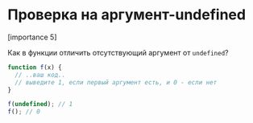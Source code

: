 # Проверка на аргумент-undefined

[importance 5]

Как в функции отличить отсутствующий аргумент от `undefined`?

```js
function f(x) { 
  // ..ваш код..
  // выведите 1, если первый аргумент есть, и 0 - если нет
}

f(undefined); // 1
f(); // 0
```


